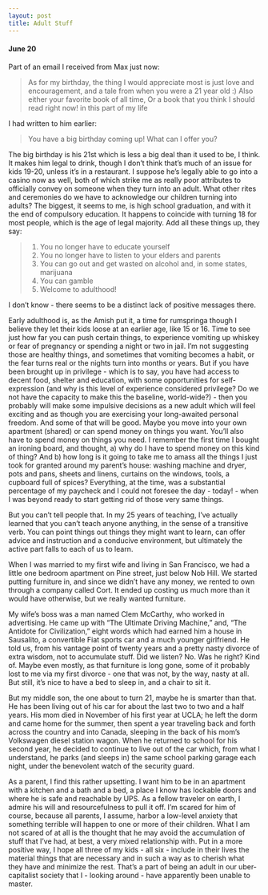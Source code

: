 ```yaml
---
layout: post
title: Adult Stuff
---
```

#### June 20

Part of an email I received from Max just now:
> As for my birthday, the thing I would appreciate most is just love and encouragement, and a tale from when you were a 21 year old :) 
> Also either your favorite book of all time,
> Or a book that you think I should read right now! in this part of my life

I had written to him earlier:
> You have a big birthday coming up! What can I offer you?

The big birthday is his 21st which is less a big deal than it used to be, I think.  It makes him legal to drink, though I don’t think that’s much of an issue for kids 19-20, unless it’s in a restaurant. I suppose he’s legally able to go into a casino now as well, both of which strike me as really poor attributes to officially convey on someone when they turn into an adult. What other rites and ceremonies do we have to acknowledge our children turning into adults? The biggest, it seems to me, is high school graduation, and with it the end of compulsory education. It happens to coincide with turning 18 for most people, which is the age of legal majority. Add all these things up, they say: 
> 1. You no longer have to educate yourself
> 2. You no longer have to listen to your elders and parents
> 3. You can go out and get wasted on alcohol and, in some states, marijuana
> 4. You can gamble
> 5. Welcome to adulthood!

I don’t know - there seems to be a distinct lack of positive messages there.

Early adulthood is, as the Amish put it, a time for rumspringa though I believe they let their kids loose at an earlier age, like 15 or 16. Time to see just how far you can push certain things, to experience vomiting up whiskey or fear of pregnancy or spending a night or two in jail. I’m not suggesting those are healthy things, and sometimes that vomiting becomes a habit, or the fear turns real or the nights turn into months or years. But if you have been brought up in privilege - which is to say, you have had access to decent food, shelter and education, with some opportunities for self-expression (and why is this level of experience considered privilege? Do we not have the capacity to make this the baseline, world-wide?) - then you probably will make some impulsive decisions as a new adult which will feel exciting and as though you are exercising your long-awaited personal freedom. And some of that will be good. Maybe you move into your own  apartment (shared) or can spend money on things you want. You’ll also have to spend money on things you need. I remember the first time I bought an ironing board, and thought, a) why do I have to spend money on this kind of thing? And b) how long is it going to take me to amass all the things I just took for granted around my parent’s house: washing machine and dryer, pots and pans, sheets and linens, curtains on the windows, tools, a cupboard full of spices? Everything, at the time, was a substantial percentage of my paycheck and I could not foresee the day - today! - when I was beyond ready to start getting rid of those very same things. 

But you can’t tell people that. In my 25 years of teaching, I’ve actually learned that you can’t teach anyone anything, in the sense of a transitive verb. You can point things out things they might want to learn, can offer advice and instruction and a conducive environment, but ultimately the active part falls to each of us to learn.

When I was married to my first wife and living in San Francisco, we had a little one bedroom apartment on Pine street, just below Nob Hill. We started putting furniture in, and since we didn’t have any money, we rented to own through a company called Cort. It ended up costing us much more than it would have otherwise, but we really wanted furniture.

My wife’s boss was a man named Clem McCarthy, who worked in advertising. He came up with “The Ultimate Driving Machine,” and, “The Antidote for Civilization,”  eight words which had earned him a house in Sausalito, a convertible Fiat sports car and a much younger girlfriend. He told us, from his vantage point of twenty years and a pretty nasty divorce of extra wisdom, not to accumulate stuff. Did we listen? No. Was he right? Kind of. Maybe even mostly, as that furniture is long gone, some of it probably lost to me via my first divorce - one that was not, by the way, nasty at all. But still, it’s nice to have a bed to sleep in, and a chair to sit it.

But my middle son, the one about to turn 21, maybe he is smarter than that. He has been living out of his car for about the last two to two and a half years. His mom died in November of his first year at UCLA; he left the dorm and came home for the summer, then spent a year traveling back and forth across the country and into Canada, sleeping in the back of his mom’s Volkswagen diesel station wagon. When he returned to school for his second year, he decided to continue to live out of the car which, from what I understand, he parks (and sleeps in) the same school parking garage each night, under the benevolent watch of the security guard.

As a parent, I find this rather upsetting. I want him to be in an apartment with a kitchen and a bath and a bed, a place I know has lockable doors and where he is safe and reachable by UPS. As a fellow traveler on earth, I admire his will and resourcefulness to pull it off. I’m scared for him of course, because all parents, I assume, harbor a low-level anxiety that something terrible will happen to one or more of their children. What I am not scared of at all is the thought that he may avoid the accumulation of stuff that I’ve had, at best, a very mixed relationship with. Put in a more positive way, I hope all three of my kids - all six - include in their lives the material things that are necessary and in such a way as to cherish what they have and minimize the rest. That’s a part of being an adult in our uber-capitalist society that I - looking around - have apparently been unable to master. 
